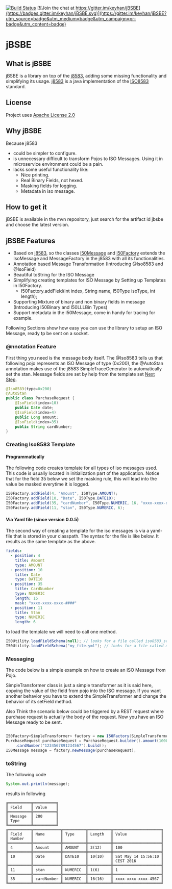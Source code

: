 [![Build Status](https://travis-ci.org/keyhan/jBSBE.svg?branch=master)](https://travis-ci.org/keyhan/jBSBE)
[![Join the chat at https://gitter.im/keyhan/jBSBE](https://badges.gitter.im/keyhan/jBSBE.svg)](https://gitter.im/keyhan/jBSBE?utm_source=badge&utm_medium=badge&utm_campaign=pr-badge&utm_content=badge)
# jBSBE
## What is jBSBE

jBSBE is a library on top of the [j8583](https://github.com/chochos/j8583), adding some missing functionality and simplifying its usage.  [j8583](https://github.com/chochos/j8583) is a java implementation of the [ISO8583](https://en.wikipedia.org/wiki/ISO_8583) standard.

License
----------------
Project uses [Apache License 2.0](LICENSE)

## Why jBSBE
Because j8583
- could be simpler to configure.
- is unnecessary difficult to transform Pojos to ISO Messages. Using it in microservice environment could be a pain.
- lacks some useful functionality like:
  - Nice printing.
  - Real Binary Fields, not hexed.
  - Masking fields for logging.
  - Metadata in iso message.

## How to get it

jBSBE is available in the mvn repository, just search for the artifact id jbsbe and choose the latest version.

## jBSBE Features
- Based on  [j8583](https://github.com/chochos/j8583), so the classes [I50Message](src/main/java/org/mashad/jbsbe/iso/I50Message.java) and [I50Factory](src/main/java/org/mashad/jbsbe/iso/I50Factory.java) extends the IsoMessage and MessageFactory in the j8583 with all its functionalities.
- Annotation based Message Transformation (Introducing @Iso8583 and @IsoField)
- Beautiful toString for the ISO Message
- Simplifying creating templates for ISO Message by Setting up Templates in I50Factory.
  - I50Factory.addField(int index, String name, I50Type isoType, int length);
- Supporting Mixture of binary and non binary fields in message (Introducing I50Binary and I50LLLBin Types)
- Support metadata in the I50Message, come in handy for tracing for example.

Following Sections show how easy you can use the library to setup an ISO Message, ready tp be sent on a socket.

### @nnotation Feature
First thing you need is the message body itself. The @Iso8583 tells us that following pojo represents an ISO Message of type (0x200), the @AutoStan annotation makes use of the j8583 SimpleTraceGenerator to automatically set the stan. Message fields are set by help from the template set [Next Step](#creating-iso8583-template).
```java
@Iso8583(type=0x200)
@AutoStan
public class PurchaseRequest {
	@IsoField(index=10)
	public Date date;
	@IsoField(index=4)
	public Long amount;
	@IsoField(index=35)
	public String cardNumber;
}
```

### Creating Iso8583 Template

#### Programmatically
The following code creates template for all types of iso messages used. This code is usually located in initialization part of the application. Notice that for the field 35 below we set the masking rule, this will lead into the value be masked everytime it is logged.
```java
I50Factory.addField(4, "Amount", I50Type.AMOUNT);
I50Factory.addField(10, "Date", I50Type.DATE10);
I50Factory.addField(35, "cardNumber", I50Type.NUMERIC, 16, "xxxx-xxxx-xxxx-####");
I50Factory.addField(11, "stan", I50Type.NUMERIC, 6);
```

#### Via Yaml file (since version 0.0.5)
The second way of creating a template for the iso messages is via a yaml-file that is stored in your classpath. The syntax for the file is like below. It results as the same template as the above.
``` yaml
fields:
  - position: 4
    title: Amount
    type: AMOUNT
  - position: 10
    title: Date
    type: DATE10
  - position: 35
    title: CardNumber
    type: NUMERIC
    length: 16
    mask: "xxxx-xxxx-xxxx-####"
  - position: 11
    title: Stan
    type: NUMERIC
    length: 6
```
to load the template we will need to call one method.

```java
I50Utility.loadFieldSchema(null); // looks for a file called iso8583_schema.yml or
I50Utility.loadFieldSchema("my_file.yml"); // looks for a file called my_file.yml in your classpath
```

### Messaging
The code below is a simple example on how to create an ISO Message from Pojo.

SimpleTransformer class is just a simple transformer as it is said here, copying the value of the field from pojo into the ISO message. If you want another behavior you have to extend the SimpleTransformer and change the behavior of its setField method.

Also Think the scenario below could be triggered by a REST request where purchase request is actually the body of the request. Now you have an ISO Message ready to be sent.

```java

I50Factory<SimpleTransformer> factory = new I50Factory(SimpleTransformer.class);
PurchaseRequest purchaseRequest = PurchaseRequest.builder().amount(100L).date(new Date())
	.cardNumber("1234567891234567").build();
I50Message message = factory.newMessage(purchaseRequest);
```

### toString
The following code
```java
System.out.println(message);
```
results in following
```
╔══════════╦══════════╗
║ Field    ║ Value    ║
╠══════════╬══════════╣
║ Message  ║ 200      ║
║ Type     ║          ║
╚══════════╩══════════╝
╔══════════╦════════════╦══════════╦══════════╦═════════════════════╗
║ Field    ║ Name       ║ Type     ║ Length   ║ Value               ║
║ Number   ║            ║          ║          ║                     ║
╠══════════╬════════════╬══════════╬══════════╬═════════════════════╣
║ 4        ║ Amount     ║ AMOUNT   ║ 3(12)    ║ 100                 ║
╠══════════╬════════════╬══════════╬══════════╬═════════════════════╣
║ 10       ║ Date       ║ DATE10   ║ 10(10)   ║ Sat May 14 15:56:10 ║
║          ║            ║          ║          ║ CEST 2016           ║
╠══════════╬════════════╬══════════╬══════════╬═════════════════════╣
║ 11       ║ stan       ║ NUMERIC  ║ 1(6)     ║ 1                   ║
╠══════════╬════════════╬══════════╬══════════╬═════════════════════╣
║ 35       ║ cardNumber ║ NUMERIC  ║ 16(16)   ║ xxxx-xxxx-xxxx-4567 ║
╚══════════╩════════════╩══════════╩══════════╩═════════════════════╝
```
